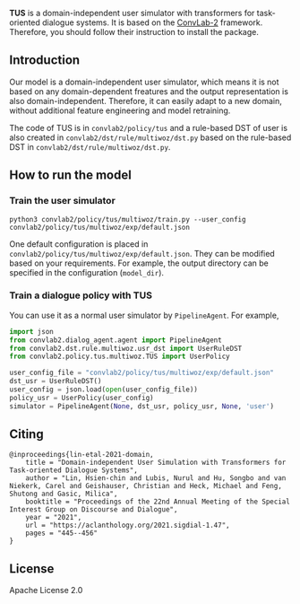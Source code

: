 **TUS** is a domain-independent user simulator with transformers for task-oriented dialogue systems. It is based on the [ConvLab-2](https://github.com/thu-coai/ConvLab-2) framework. Therefore, you should follow their instruction to install the package.

## Introduction
Our model is a domain-independent user simulator, which means it is not based on any domain-dependent freatures and the output representation is also domain-independent. Therefore, it can easily adapt to a new domain, without additional feature engineering and model retraining.

The code of TUS is in `convlab2/policy/tus` and a rule-based DST of user is also created in `convlab2/dst/rule/multiwoz/dst.py` based on the rule-based DST in `convlab2/dst/rule/multiwoz/dst.py`.

## How to run the model
### Train the user simulator
`python3 convlab2/policy/tus/multiwoz/train.py --user_config convlab2/policy/tus/multiwoz/exp/default.json`

One default configuration is placed in `convlab2/policy/tus/multiwoz/exp/default.json`. They can be modified based on your requirements. For example, the output directory can be specified in the configuration (`model_dir`).

### Train a dialogue policy with TUS
You can use it as a normal user simulator by `PipelineAgent`. For example,
```python
import json
from convlab2.dialog_agent.agent import PipelineAgent
from convlab2.dst.rule.multiwoz.usr_dst import UserRuleDST
from convlab2.policy.tus.multiwoz.TUS import UserPolicy

user_config_file = "convlab2/policy/tus/multiwoz/exp/default.json"
dst_usr = UserRuleDST()
user_config = json.load(open(user_config_file))
policy_usr = UserPolicy(user_config)
simulator = PipelineAgent(None, dst_usr, policy_usr, None, 'user')
```


<!---citation--->
## Citing

```
@inproceedings{lin-etal-2021-domain,
    title = "Domain-independent User Simulation with Transformers for Task-oriented Dialogue Systems",
    author = "Lin, Hsien-chin and Lubis, Nurul and Hu, Songbo and van Niekerk, Carel and Geishauser, Christian and Heck, Michael and Feng, Shutong and Gasic, Milica",
    booktitle = "Proceedings of the 22nd Annual Meeting of the Special Interest Group on Discourse and Dialogue",
    year = "2021",
    url = "https://aclanthology.org/2021.sigdial-1.47",
    pages = "445--456"
}

```

## License

Apache License 2.0
